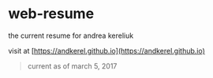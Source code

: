 # web-resume
the current resume for andrea kereliuk

visit at [https://andkerel.github.io](https://andkerel.github.io)

> current as of march 5, 2017
